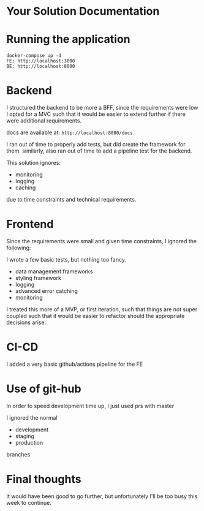 Your Solution Documentation
===========================

# Running the application
```
docker-compose up -d 
FE: http://localhost:3000
BE: http://localhost:8000
```

# Backend 

I structured the backend to be more a BFF, since the requirements were low
I opted for a MVC such that it would be easier to extend further if there were additional requirements.

docs are available at: ```http://localhost:8000/docs```

I ran out of time to properly add tests, but did create the framework for them. 
similarly, also ran out of time to add a pipeline test for the backend.

This solution ignores:
- monitoring
- logging
- caching

due to time constraints and technical requirements.

# Frontend

Since the requirements were small and given time constraints, I ignored the following:

I wrote a few basic tests, but nothing too fancy.

- data management frameworks
- styling framework
- logging
- advanced error catching
- monitoring

I treated this more of a MVP, or first iteration, such that things are not super coupled
such that it would be easier to refactor should the appropriate decisions arise.

# CI-CD

I added a very basic github/actions pipeline for the FE

# Use of git-hub

In order to speed development time up, I just used prs with master

I ignored the normal

- development
- staging
- production

branches

# Final thoughts

It would have been good to go further, but unfortunately I'll be too busy this week to continue.
 